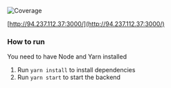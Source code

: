 ![Coverage](https://gitlab.pakettikauppa.fi/aalto/pakettikauppa-backend/badges/master/coverage.svg?style=flat-square)

[http://94.237.112.37:3000/](http://94.237.112.37:3000/)

### How to run

You need to have Node and Yarn installed

1. Run `yarn install` to install dependencies
2. Run `yarn start` to start the backend

